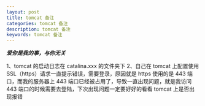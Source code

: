 ```yaml
---
layout: post
title: tomcat 备注
categories: tomcat 备注
description: tomcat 备注
keywords: tomcat 备注
---
```


***爱你是我的事，与你无关***  

1、tomcat 的启动日志在 catalina.xxx 的文件夹下
2、自己在 tomcat 上配置使用 SSL（https）请求一直提示错误，需要登录，原因就是 https 使用的是 443 端口，而我的服务器上 443 端口已经被占用了，导致一直出现问题，就是我访问 443 端口的时候需要去登陆，下次出现问题一定要好好的看看 tomcat 上是否出现报错  




